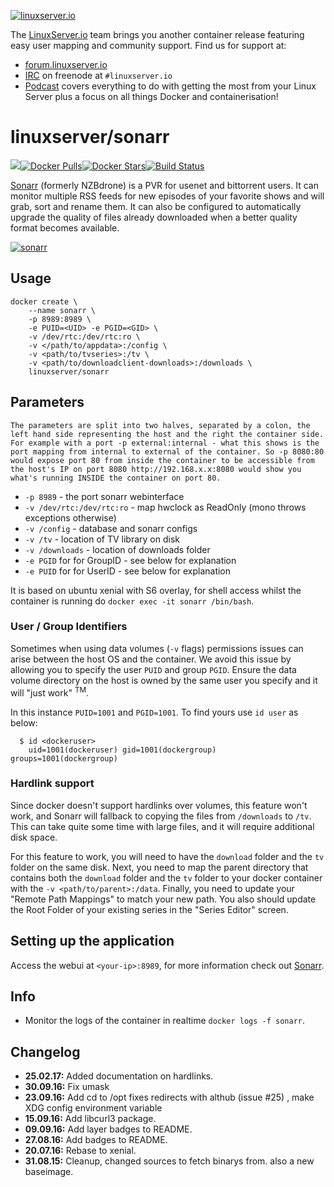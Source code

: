 [linuxserverurl]: https://linuxserver.io
[forumurl]: https://forum.linuxserver.io
[ircurl]: https://www.linuxserver.io/irc/
[podcasturl]: https://www.linuxserver.io/podcast/
[appurl]: https://sonarr.tv/
[hub]: https://hub.docker.com/r/linuxserver/sonarr/

[![linuxserver.io](https://raw.githubusercontent.com/linuxserver/docker-templates/master/linuxserver.io/img/linuxserver_medium.png)][linuxserverurl]

The [LinuxServer.io][linuxserverurl] team brings you another container release featuring easy user mapping and community support. Find us for support at:
* [forum.linuxserver.io][forumurl]
* [IRC][ircurl] on freenode at `#linuxserver.io`
* [Podcast][podcasturl] covers everything to do with getting the most from your Linux Server plus a focus on all things Docker and containerisation!

# linuxserver/sonarr

[![](https://images.microbadger.com/badges/image/linuxserver/sonarr.svg)](http://microbadger.com/images/linuxserver/sonarr "Get your own image badge on microbadger.com")[![Docker Pulls](https://img.shields.io/docker/pulls/linuxserver/sonarr.svg)][hub][![Docker Stars](https://img.shields.io/docker/stars/linuxserver/sonarr.svg)][hub][![Build Status](http://jenkins.linuxserver.io:8080/buildStatus/icon?job=Dockers/LinuxServer.io-hub-built/linuxserver-sonarr)](http://jenkins.linuxserver.io:8080/job/Dockers/job/LinuxServer.io-hub-built/job/linuxserver-sonarr/)

[Sonarr](https://sonarr.tv/) (formerly NZBdrone) is a PVR for usenet and bittorrent users. It can monitor multiple RSS feeds for new episodes of your favorite shows and will grab, sort and rename them. It can also be configured to automatically upgrade the quality of files already downloaded when a better quality format becomes available.

[![sonarr](https://raw.githubusercontent.com/linuxserver/docker-templates/master/linuxserver.io/img/sonarr-banner.png)][appurl]

## Usage

```
docker create \
	--name sonarr \
	-p 8989:8989 \
	-e PUID=<UID> -e PGID=<GID> \
	-v /dev/rtc:/dev/rtc:ro \
	-v </path/to/appdata>:/config \
	-v <path/to/tvseries>:/tv \
	-v <path/to/downloadclient-downloads>:/downloads \
	linuxserver/sonarr
```

## Parameters

`The parameters are split into two halves, separated by a colon, the left hand side representing the host and the right the container side. 
For example with a port -p external:internal - what this shows is the port mapping from internal to external of the container.
So -p 8080:80 would expose port 80 from inside the container to be accessible from the host's IP on port 8080
http://192.168.x.x:8080 would show you what's running INSIDE the container on port 80.`


* `-p 8989` - the port sonarr webinterface
* `-v /dev/rtc:/dev/rtc:ro` - map hwclock as ReadOnly (mono throws exceptions otherwise)
* `-v /config` - database and sonarr configs
* `-v /tv` - location of TV library on disk
* `-v /downloads` - location of downloads folder
* `-e PGID` for for GroupID - see below for explanation
* `-e PUID` for for UserID - see below for explanation

It is based on ubuntu xenial with S6 overlay, for shell access whilst the container is running do `docker exec -it sonarr /bin/bash`.

### User / Group Identifiers

Sometimes when using data volumes (`-v` flags) permissions issues can arise between the host OS and the container. We avoid this issue by allowing you to specify the user `PUID` and group `PGID`. Ensure the data volume directory on the host is owned by the same user you specify and it will "just work" <sup>TM</sup>.

In this instance `PUID=1001` and `PGID=1001`. To find yours use `id user` as below:

```
  $ id <dockeruser>
    uid=1001(dockeruser) gid=1001(dockergroup) groups=1001(dockergroup)
```

### Hardlink support

Since docker doesn't support hardlinks over volumes, this feature won't work, and Sonarr will fallback to copying the files from `/downloads` to `/tv`. This can take quite some time with large files, and it will require additional disk space.

For this feature to work, you will need to have the `download` folder and the `tv` folder on the same disk. Next, you need to map the parent directory that contains both the `download` folder and the `tv` folder to your docker container with the `-v <path/to/parent>:/data`. Finally, you need to update your "Remote Path Mappings" to match your new path. You also should update the Root Folder of your existing series in the "Series Editor" screen.

## Setting up the application
Access the webui at `<your-ip>:8989`, for more information check out [Sonarr](https://sonarr.tv/).

## Info

* Monitor the logs of the container in realtime `docker logs -f sonarr`.

## Changelog

+ **25.02.17:** Added documentation on hardlinks.
+ **30.09.16:** Fix umask
+ **23.09.16:** Add cd to /opt fixes redirects with althub (issue #25)
, make XDG config environment variable
+ **15.09.16:** Add libcurl3 package.
+ **09.09.16:** Add layer badges to README.
+ **27.08.16:** Add badges to README.
+ **20.07.16:** Rebase to xenial.
+ **31.08.15:** Cleanup, changed sources to fetch binarys from. also a new baseimage. 
